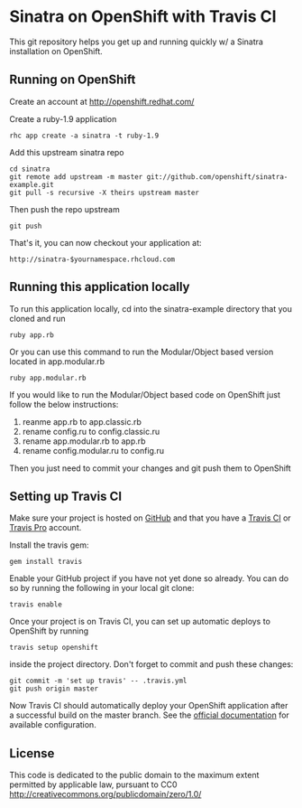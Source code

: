 
Sinatra on OpenShift with Travis CI
===================================

This git repository helps you get up and running quickly w/ a Sinatra installation
on OpenShift.


Running on OpenShift
----------------------------

Create an account at http://openshift.redhat.com/

Create a ruby-1.9 application

    rhc app create -a sinatra -t ruby-1.9

Add this upstream sinatra repo

    cd sinatra
    git remote add upstream -m master git://github.com/openshift/sinatra-example.git
    git pull -s recursive -X theirs upstream master
    
Then push the repo upstream

    git push

That's it, you can now checkout your application at:

    http://sinatra-$yournamespace.rhcloud.com


Running this application locally
----------------------------------

To run this application locally, cd into the sinatra-example directory that you cloned and run

    ruby app.rb

Or you can use this command to run the Modular/Object based version located in app.modular.rb

    ruby app.modular.rb

If you would like to run the Modular/Object based code on OpenShift just follow the below instructions:

1. reanme app.rb to app.classic.rb
2. rename config.ru to config.classic.ru
3. rename app.modular.rb to app.rb
4. rename config.modular.ru to config.ru

Then you just need to commit your changes and git push them to OpenShift

Setting up Travis CI
--------------------

Make sure your project is hosted on [GitHub](http://github.com) and that you have a [Travis CI](http://travis-ci.org) or [Travis Pro](http://travis-ci.com) account.

Install the travis gem:

    gem install travis

Enable your GitHub project if you have not yet done so already. You can do so by running the following in your local git clone:

    travis enable

Once your project is on Travis CI, you can set up automatic deploys to OpenShift by running

    travis setup openshift

inside the project directory. Don't forget to commit and push these changes:

    git commit -m 'set up travis' -- .travis.yml
    git push origin master

Now Travis CI should automatically deploy your OpenShift application after a successful build on the master branch. See the [official documentation](http://about.travis-ci.org/docs/user/deployment/openshift/) for available configuration.

License
-------

This code is dedicated to the public domain to the maximum extent
permitted by applicable law, pursuant to CC0
http://creativecommons.org/publicdomain/zero/1.0/
